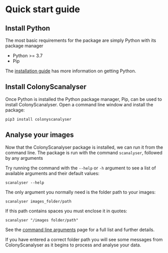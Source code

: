 # Quick start guide

## Install Python
The most basic requirements for the package are simply Python with its package manager

- Python >= 3.7
- Pip

The [installation guide](installation.md) has more information on getting Python.

## Install ColonyScanalyser
Once Python is installed the Python package manager, Pip, can be used to install ColonyScanalyser. Open a command line window and install the package:
```
pip3 install colonyscanalyser
```

## Analyse your images
Now that the ColonyScanalyser package is installed, we can run it from the command line. The package is run with the command `scanalyser`, followed by any arguments

Try running the command with the `--help` or `-h` argument to see a list of available arguments and their default values:
```
scanalyser --help
```
The only argument you normally need is the folder path to your images:
```
scanalyser images_folder/path
```
If this path contains spaces you must enclose it in quotes:
```
scanalyser "/images folder/path"
```
See the [command line arguments](command_line_arguments.md) page for a full list and further details.

If you have entered a correct folder path you will see some messages from ColonyScanalyser as it begins to process and analyse your data.

